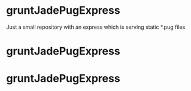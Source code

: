 # gruntJadePugExpress
Just a small repository with an express which is serving static *.pug files
# gruntJadePugExpress
# gruntJadePugExpress
